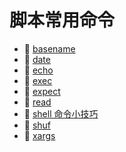 # 脚本常用命令

* 📄 [basename](siyuan://blocks/20240311212631-yfd6fnw)
* 📄 [date](siyuan://blocks/20231110105237-rxi9yl4)
* 📄 [echo](siyuan://blocks/20240311213733-v5eakp7)
* 📄 [exec](siyuan://blocks/20231110105237-aapmdhq)
* 📄 [expect](siyuan://blocks/20240311213920-jhloe60)
* 📄 [read](siyuan://blocks/20240311213556-98wlhl1)
* 📄 [shell 命令小技巧](siyuan://blocks/20240401205118-mbui0qx)
* 📄 [shuf](siyuan://blocks/20240229215849-m1c0obh)
* 📄 [xargs](siyuan://blocks/20240310214023-7u1yfg6)

　　‍
